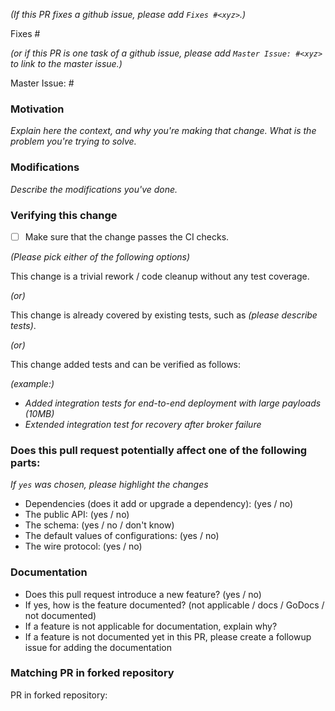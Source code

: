 <!--
### Contribution Checklist
  
  - Name the pull request in the form "[Issue XYZ][component] Title of the pull request", where *XYZ* should be replaced by the actual issue number.
    Skip *Issue XYZ* if there is no associated github issue for this pull request.
    Skip *component* if you are unsure about which is the best component. E.g. `[docs] Fix typo in produce method`.

  - Fill out the template below to describe the changes contributed by the pull request. That will give reviewers the context they need to do the review.
  
  - Each pull request should address only one issue, not mix up code from multiple issues.
  
  - Each commit in the pull request has a meaningful commit message

  - Once all items of the checklist are addressed, remove the above text and this checklist, leaving only the filled out template below.

**(The sections below can be removed for hotfixes of typos)**
-->

*(If this PR fixes a github issue, please add `Fixes #<xyz>`.)*

Fixes #<xyz>

*(or if this PR is one task of a github issue, please add `Master Issue: #<xyz>` to link to the master issue.)*

Master Issue: #<xyz>

### Motivation


*Explain here the context, and why you're making that change. What is the problem you're trying to solve.*

### Modifications

*Describe the modifications you've done.*

### Verifying this change

- [ ] Make sure that the change passes the CI checks.

*(Please pick either of the following options)*

This change is a trivial rework / code cleanup without any test coverage.

*(or)*

This change is already covered by existing tests, such as *(please describe tests)*.

*(or)*

This change added tests and can be verified as follows:

*(example:)*
  - *Added integration tests for end-to-end deployment with large payloads (10MB)*
  - *Extended integration test for recovery after broker failure*

### Does this pull request potentially affect one of the following parts:

*If `yes` was chosen, please highlight the changes*

  - Dependencies (does it add or upgrade a dependency): (yes / no)
  - The public API: (yes / no)
  - The schema: (yes / no / don't know)
  - The default values of configurations: (yes / no)
  - The wire protocol: (yes / no)

### Documentation

  - Does this pull request introduce a new feature? (yes / no)
  - If yes, how is the feature documented? (not applicable / docs / GoDocs / not documented)
  - If a feature is not applicable for documentation, explain why?
  - If a feature is not documented yet in this PR, please create a followup issue for adding the documentation

### Matching PR in forked repository

PR in forked repository: <!-- ENTER URL HERE -->

<!--
After opening this PR, the build in apache/pulsar-client-go will fail and instructions will
be provided for opening a PR in the PR author's forked repository.

apache/pulsar-client-go pull requests should be first tested in your own fork since the 
apache/pulsar-client-go CI based on GitHub Actions has constrained resources and quota.
GitHub Actions provides separate quota for pull requests that are executed in 
a forked repository.

The tests will be run in the forked repository until all PR review comments have
been handled, the tests pass and the PR is approved by a reviewer.
-->
